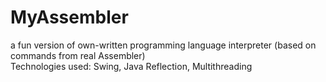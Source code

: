 # MyAssembler
a fun version of own-written programming language interpreter (based on commands from real Assembler) <br/>
Technologies used: Swing, Java Reflection, Multithreading

